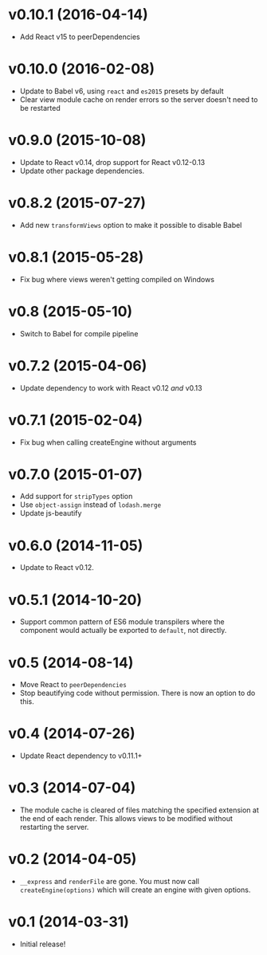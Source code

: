# v0.10.1 (2016-04-14)

* Add React v15 to peerDependencies


# v0.10.0 (2016-02-08)

* Update to Babel v6, using `react` and `es2015` presets by default
* Clear view module cache on render errors so the server doesn't need to be restarted


# v0.9.0 (2015-10-08)

* Update to React v0.14, drop support for React v0.12-0.13
* Update other package dependencies.

# v0.8.2 (2015-07-27)

* Add new `transformViews` option to make it possible to disable Babel


# v0.8.1 (2015-05-28)

* Fix bug where views weren't getting compiled on Windows


# v0.8 (2015-05-10)

* Switch to Babel for compile pipeline

# v0.7.2 (2015-04-06)

* Update dependency to work with React v0.12 *and* v0.13


# v0.7.1 (2015-02-04)

* Fix bug when calling createEngine without arguments


# v0.7.0 (2015-01-07)

* Add support for `stripTypes` option
* Use `object-assign` instead of `lodash.merge`
* Update js-beautify


# v0.6.0 (2014-11-05)

* Update to React v0.12.


# v0.5.1 (2014-10-20)

* Support common pattern of ES6 module transpilers where the component would actually be exported to `default`, not directly.


# v0.5 (2014-08-14)

* Move React to `peerDependencies`
* Stop beautifying code without permission. There is now an option to do this.


# v0.4 (2014-07-26)

* Update React dependency to v0.11.1+


# v0.3 (2014-07-04)

* The module cache is cleared of files matching the specified extension at the end of each render. This allows views to be modified without restarting the server.


# v0.2 (2014-04-05)

* `__express` and `renderFile` are gone. You must now call `createEngine(options)` which will create an engine with given options.


# v0.1 (2014-03-31)

* Initial release!
